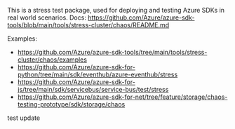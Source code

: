 This is a stress test package, used for deploying and testing Azure SDKs in real world scenarios.
Docs: https://github.com/Azure/azure-sdk-tools/blob/main/tools/stress-cluster/chaos/README.md

Examples:
  - https://github.com/Azure/azure-sdk-tools/tree/main/tools/stress-cluster/chaos/examples
  - https://github.com/Azure/azure-sdk-for-python/tree/main/sdk/eventhub/azure-eventhub/stress
  - https://github.com/Azure/azure-sdk-for-js/tree/main/sdk/servicebus/service-bus/test/stress
  - https://github.com/Azure/azure-sdk-for-net/tree/feature/storage/chaos-testing-prototype/sdk/storage/chaos

test update
